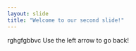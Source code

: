 ```yaml
---
layout: slide
title: "Welcome to our second slide!"
---
```

rghgfgbbvc
Use the left arrow to go back!
